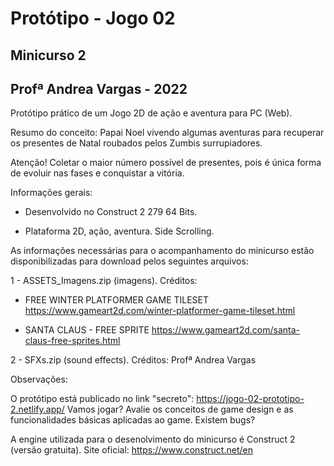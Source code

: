# Protótipo - Jogo 02  

## Minicurso 2  
## Profª Andrea Vargas - 2022

Protótipo prático de um Jogo 2D de ação e aventura para PC (Web).

Resumo do conceito: Papai Noel vivendo algumas aventuras para recuperar os presentes de Natal roubados pelos Zumbis surrupiadores.

Atenção! Coletar o maior número possível de presentes, pois é única forma de evoluir nas fases e conquistar a vitória.

Informações gerais:

* Desenvolvido no Construct 2 279 64 Bits.

* Plataforma 2D, ação, aventura. Side Scrolling.

As informações necessárias para o acompanhamento do minicurso estão disponibilizadas para download pelos seguintes arquivos:

1 - ASSETS_Imagens.zip (imagens). Créditos:

* FREE WINTER PLATFORMER GAME TILESET 
https://www.gameart2d.com/winter-platformer-game-tileset.html

* SANTA CLAUS - FREE SPRITE
https://www.gameart2d.com/santa-claus-free-sprites.html

2 - SFXs.zip (sound effects). Créditos: Profª Andrea Vargas

Observações:

O protótipo está publicado no link "secreto": https://jogo-02-prototipo-2.netlify.app/ Vamos jogar? Avalie os conceitos de game design e as funcionalidades básicas aplicadas ao game. Existem bugs?

A engine utilizada para o desenolvimento do minicurso é Construct 2 (versão gratuita). Site oficial: https://www.construct.net/en
